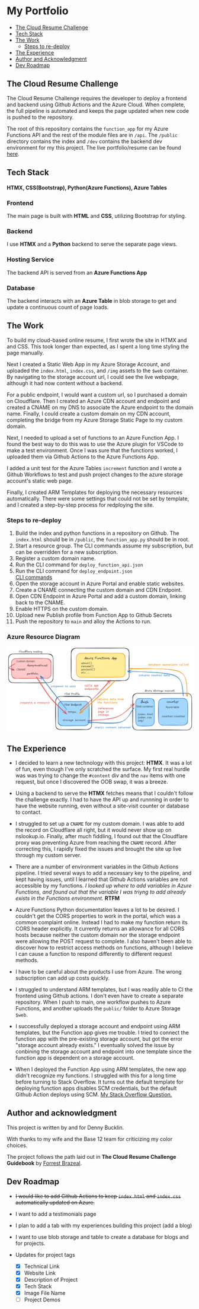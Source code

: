 # My Portfolio

- [The Cloud Resume Challenge](#the-cloud-resume-challenge)
- [Tech Stack](#tech-stack)
- [The Work](#the-work)
  - [Steps to re-deploy](#steps-to-re-deploy)
- [The Experience](#the-experience)
- [Author and Acknowledgment](#author-and-acknowledgment)
- [Dev Roadmap](#dev-roadmap)

## The Cloud Resume Challenge
The Cloud Resume Challenge requires the developer to deploy a frontend and backend using Github Actions and the Azure Cloud. When complete, the full pipeline is automated and keeps the page updated when new code is pushed to the repository.

The root of this repository contains the `function_app` for my Azure Functions API and the rest of the module files are in `/api`. The `/public` directory contains the index and `/dev` contains the backend dev environment for my this project. The live portfolio/resume can be found [here](https://portfolio.denny-bucklin.net).


## Tech Stack
#### HTMX, CSS(Bootstrap), Python(Azure Functions), Azure Tables
### Frontend
The main page is built with **HTML** and **CSS**, utilizing Bootstrap for styling.
### Backend
I use **HTMX** and a **Python** backend to serve the separate page views.
### Hosting Service
The backend API is served from an **Azure Functions App**
### Database
The backend interacts with an **Azure Table** in blob storage to get and update a continuous count of page loads.

## The Work
To build my cloud-based online resume, I first wrote the site in HTMX and and CSS. This took longer than expected, as I spent a long time styling the page manually.

Next I created a Static Web App in my Azure Storage Account, and uploaded the `index.html`, `index.css`, and `/img` assets to the `$web` container. By navigating to the storage account url, I could see the live webpage, although it had now content without a backend.

For a public endpoint, I would want a custom url, so I purchased a domain on Cloudflare. Then I created an Azure CDN account and endpoint and created a CNAME on my DNS to associate the Azure endpoint to the domain name. Finally, I could create a custom domain on my CDN account, completing the bridge from my Azure Storage Static Page to my custom domain.

Next, I needed to upload a set of functions to an Azure Function App. I found the best way to do this was to use the Azure plugin for VSCode to make a test environment. Once I was sure that the functions worked, I uploaded them via Github Actions to the Azure Functions App.

I added a unit test for the Azure Tables `increment` function and I wrote a Github Workflows to test and push project changes to the azure storage account's static web page.

Finally, I created ARM Templates for deploying the necessary resources automatically. There were some settings that could not be set by template, and I created a step-by-step process for redploying the site.

### Steps to re-deploy

1. Build the index and python functions in a repository on Github. The `index.html` should be in `/public`, the `function_app.py` should be in root.
2. Start a resource group. The CLI commands assume my subscription, but can be overridden for a new subscription.
2. Register a custom domain name.
3. Run the CLI command for `deploy_function_api.json`
4. Run the CLI command for `deploy_endpoint.json`<br>[CLI commands](./ARM_templates/cli.md)
5. Open the storage account in Azure Portal and enable static websites.
6. Create a CNAME connecting the custom domain and CDN Endpoint.
7. Open CDN Endpoint in Azure Portal and add a custom domain, linking back to the CNAME.
8. Enable HTTPS on the custom domain.
9. Upload new Publish profile from Function App to Github Secrets
10. Push the repository to `main` and alloy the Actions to run.

### Azure Resource Diagram
![Azure resources diagram](./public/img/App_diagram.png)


## The Experience
- I decided to learn a new technology with this project: **HTMX**. It was a lot of fun, even though I've only scratched the surface. My first real hurdle was was trying to change the `#content` div and the `nav` items with one request, but once I discovered the OOB swap, it was a breeze.

- Using a backend to serve the **HTMX** fetches means that I couldn't follow the challenge exactly. I had to have the API up and runnning in order to have the website running, even without a site-visit counter or database to contact.

- I struggled to set up a `CNAME` for my custom domain. I was able to add the record on Cloudflare all right, but it would never show up on nslookup.io. Finally, after much fiddling, I found out that the Cloudflare proxy was preventing Azure from reaching the `CNAME` record. After correcting this, I rapidly fixed the issues and brought the site up live through my custom server.

- There are a number of environment variables in the Github Actions pipeline. I tried several ways to add a necessary key to the pipeline, and kept having issues, until I learned that Github Actions variables are not accessible by my functions. _I looked up where to add variables in Azure Functions, and found out that the variable I was triyng to add already exists in the Functions environment._ **RTFM**

- Azure Functions Python documentation leaves a lot to be desired. I couldn't get the CORS properties to work in the portal, which was a common complaint online. Instead I had to make my function return its CORS header explicitly. It currently returns an allowance for all CORS hosts because neither the custom domain nor the storage endpoint were allowing the POST request to complete. I also haven't been able to discover how to restrict access methods on functions, although I believe I can cause a function to respond differently to different request methods.

- I have to be careful about the products I use from Azure. The wrong subscription can add up costs quickly.

- I struggled to understand ARM templates, but I was readily able to CI the frontend using Github actions. I don't even have to create a separate repository. When I push to main, one workflow pushes to Azure Functions, and another uploads the `public/` folder to Azure Storage `$web`.

- I successfully deployed a storage account and endpoint using ARM templates, but the Function app gives me trouble. I tried to connect the function app with the pre-existing storage account, but got the error "storage account already exists." I eventually solved the issue by conbining the storage account and endpoint into one template since the function app is dependent on a storage account.

- When I deployed the Function App using ARM templates, the new app didn't recognize my functions. I struggled with this for a long time before turning to Stack Overflow. It turns out the default template for deploying function apps disables SCM credentials, but the default Github Action deploys using SCM. [My Stack Overflow Question.](https://stackoverflow.com/questions/78281838/when-i-deploy-my-function-app-repository-to-a-new-app-it-doesnt-recognize-any)

## Author and acknowledgment
This project is written by and for Denny Bucklin.

With thanks to my wife and the Base 12 team for criticizing my color choices.

The project follows the path laid out in **The Cloud Resume Challenge Guidebook** by [Forrest Brazeal](@forrestbrazeal).

## Dev Roadmap
- <strike>I would like to add Github Actions to keep `index.html` and `index.css` automatically updated on Azure.</strike>

- I want to add a testimonials page

- I plan to add a tab with my experiences building this project (add a blog)

- I want to use blob storage and table to create a database for blogs and for projects.

- Updates for project tags
  - [X] Technical Link
  - [X] Website Link
  - [X] Description of Project
  - [X] Tech Stack
  - [X] Image File Name
  - [ ] Project Demos
